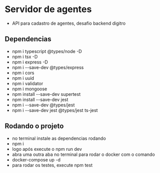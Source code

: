 # Servidor de agentes
- API para cadastro de agentes, desafio backend digitro

## Dependencias
- npm i typescript @types/node -D
- npm i tsx -D
- npm i express -D
- npm i --save-dev @types/express
- npm i cors
- npm i uuid
- npm i validator
- npm i mongoose
- npm install --save-dev supertest
- npm install --save-dev jest
- npm i --save-dev @types/jest
- npm i --save-dev jest @types/jest ts-jest


## Rodando o projeto
- no terminal instale as dependencias rodando
- npm i
- logo após execute o npm run dev
- abra uma outra aba no terminal para rodar o docker com o comando
- docker-compose up -d
- para rodar os testes, execute npm test